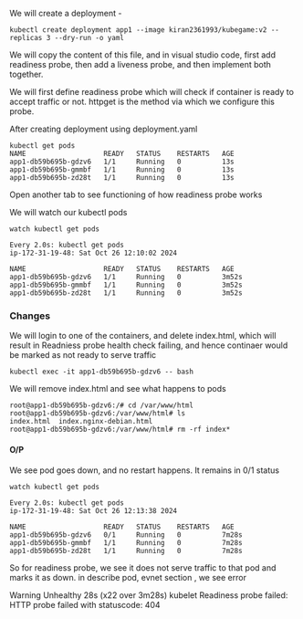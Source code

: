 
We will create a deployment - 

`kubectl create deployment app1 --image kiran2361993/kubegame:v2 --replicas 3 --dry-run -o yaml`

We will copy the content of this file, and in visual studio code, first add readiness probe, then add a liveness probe, and then implement both together.

We will first define readiness probe which will check if container is ready to accept traffic or not. httpget is the method via which we configure this probe.

After creating deployment using deployment.yaml

```
kubectl get pods
NAME                   READY   STATUS    RESTARTS   AGE
app1-db59b695b-gdzv6   1/1     Running   0          13s
app1-db59b695b-gmmbf   1/1     Running   0          13s
app1-db59b695b-zd28t   1/1     Running   0          13s

```
Open another tab to see functioning of how readiness probe works

We will watch our kubectl pods

```
watch kubectl get pods

Every 2.0s: kubectl get pods                                                          ip-172-31-19-48: Sat Oct 26 12:10:02 2024

NAME                   READY   STATUS    RESTARTS   AGE
app1-db59b695b-gdzv6   1/1     Running   0          3m52s
app1-db59b695b-gmmbf   1/1     Running   0          3m52s
app1-db59b695b-zd28t   1/1     Running   0          3m52s

```

### Changes

We will login to one of the containers, and delete index.html, which will result in Readniess probe health check failing, and hence continaer would be marked as not ready to serve traffic

`kubectl exec -it app1-db59b695b-gdzv6 -- bash`

We will remove index.html and see what happens to pods
```
root@app1-db59b695b-gdzv6:/# cd /var/www/html
root@app1-db59b695b-gdzv6:/var/www/html# ls
index.html  index.nginx-debian.html
root@app1-db59b695b-gdzv6:/var/www/html# rm -rf index*
```

#### O/P

We see pod goes down, and no restart happens. It remains in 0/1 status

```
watch kubectl get pods

Every 2.0s: kubectl get pods                                                          ip-172-31-19-48: Sat Oct 26 12:13:38 2024

NAME                   READY   STATUS    RESTARTS   AGE
app1-db59b695b-gdzv6   0/1     Running   0          7m28s
app1-db59b695b-gmmbf   1/1     Running   0          7m28s
app1-db59b695b-zd28t   1/1     Running   0          7m28s

```

So for readiness probe, we see it does not serve traffic to that pod and marks it as down. in describe pod, evnet section , we see error 

Warning  Unhealthy  28s (x22 over 3m28s)  kubelet            Readiness probe failed: HTTP probe failed with statuscode: 404



